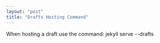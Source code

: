 ```yaml
---
layout: "post"
title: "Drafts Hosting Command"
---
```


When hosting a draft use the command: jekyll serve --drafts